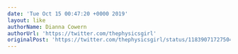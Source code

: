 ```yaml
---
date: 'Tue Oct 15 00:47:20 +0000 2019'
layout: like
authorName: Dianna Cowern
authorUrl: 'https://twitter.com/thephysicsgirl'
originalPost: 'https://twitter.com/thephysicsgirl/status/1183907172750479362'
---
```

